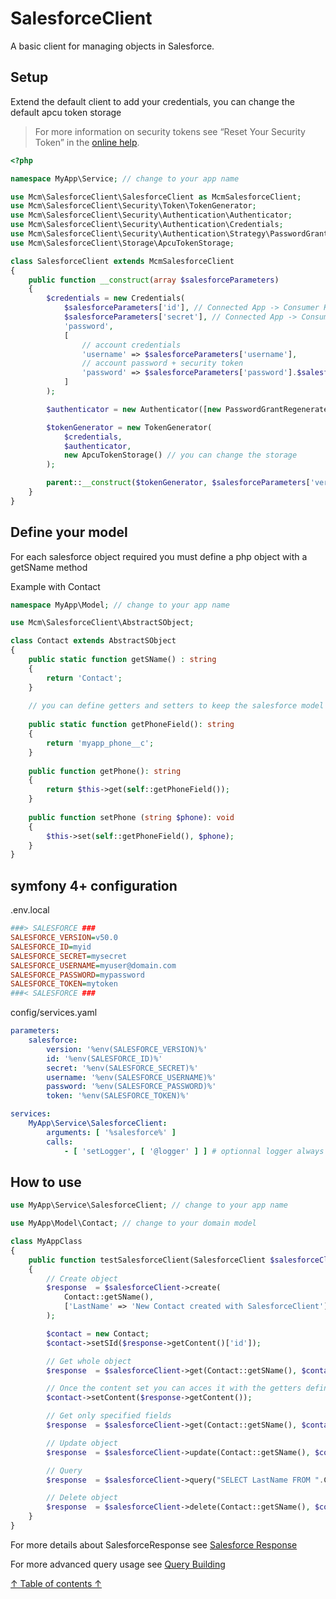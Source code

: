 SalesforceClient
===
A basic client for managing objects in Salesforce.

## Setup

Extend the default client to add your credentials, you can change the default apcu token storage
> For more information on security tokens see “Reset Your Security Token” in the [online help](https://help.salesforce.com/articleView?id=user_security_token.htm&type=5).

```php
<?php

namespace MyApp\Service; // change to your app name

use Mcm\SalesforceClient\SalesforceClient as McmSalesforceClient;
use Mcm\SalesforceClient\Security\Token\TokenGenerator;
use Mcm\SalesforceClient\Security\Authentication\Authenticator;
use Mcm\SalesforceClient\Security\Authentication\Credentials;
use Mcm\SalesforceClient\Security\Authentication\Strategy\PasswordGrantRegenerateStrategy;
use Mcm\SalesforceClient\Storage\ApcuTokenStorage;

class SalesforceClient extends McmSalesforceClient
{
    public function __construct(array $salesforceParameters)
    {
        $credentials = new Credentials(
            $salesforceParameters['id'], // Connected App -> Consumer Key
            $salesforceParameters['secret'], // Connected App -> Consumer Secret
            'password',
            [
                // account credentials
                'username' => $salesforceParameters['username'],
                // account password + security token
                'password' => $salesforceParameters['password'].$salesforceParameters['token'],
            ]
        );

        $authenticator = new Authenticator([new PasswordGrantRegenerateStrategy()]);

        $tokenGenerator = new TokenGenerator(
            $credentials,
            $authenticator,
            new ApcuTokenStorage() // you can change the storage
        );

        parent::__construct($tokenGenerator, $salesforceParameters['version']);
    }
}
```

## Define your model

For each salesforce object required you must define a php object with a getSName method

Example with Contact

```php
namespace MyApp\Model; // change to your app name

use Mcm\SalesforceClient\AbstractSObject;

class Contact extends AbstractSObject
{
    public static function getSName() : string
    {
        return 'Contact';
    }
    
    // you can define getters and setters to keep the salesforce model in MyApp\Model
    
    public static function getPhoneField(): string
    {
        return 'myapp_phone__c';
    } 
    
    public function getPhone(): string
    {
        return $this->get(self::getPhoneField());
    }
    
    public function setPhone (string $phone): void 
    {
        $this->set(self::getPhoneField(), $phone);    
    }
}
```

## symfony 4+ configuration

.env.local

```ini
###> SALESFORCE ###
SALESFORCE_VERSION=v50.0
SALESFORCE_ID=myid
SALESFORCE_SECRET=mysecret
SALESFORCE_USERNAME=myuser@domain.com
SALESFORCE_PASSWORD=mypassword
SALESFORCE_TOKEN=mytoken
###< SALESFORCE ### 
```

config/services.yaml

```yaml
parameters:
    salesforce:
        version: '%env(SALESFORCE_VERSION)%'
        id: '%env(SALESFORCE_ID)%'
        secret: '%env(SALESFORCE_SECRET)%'
        username: '%env(SALESFORCE_USERNAME)%'
        password: '%env(SALESFORCE_PASSWORD)%'
        token: '%env(SALESFORCE_TOKEN)%'

services:
    MyApp\Service\SalesforceClient:
        arguments: [ '%salesforce%' ]
        calls:
            - [ 'setLogger', [ '@logger' ] ] # optionnal logger always usefull
```

## How to use

```php
use MyApp\Service\SalesforceClient; // change to your app name

use MyApp\Model\Contact; // change to your domain model

class MyAppClass
{
    public function testSalesforceClient(SalesforceClient $salesforceClient)
    {
        // Create object
        $response  = $salesforceClient->create(
            Contact::getSName(),
            ['LastName' => 'New Contact created with SalesforceClient']
        );

        $contact = new Contact;
        $contact->setSId($response->getContent()['id']);

        // Get whole object
        $response  = $salesforceClient->get(Contact::getSName(), $contact->getSId());

        // Once the content set you can acces it with the getters defined in Model\Contact
        $contact->setContent($response->getContent());

        // Get only specified fields
        $response  = $salesforceClient->get(Contact::getSName(), $contact->getSId(), ['LastName']);

        // Update object
        $response  = $salesforceClient->update(Contact::getSName(), $contact->getSId(), ['LastName' => 'New name']);

        // Query
        $response  = $salesforceClient->query("SELECT LastName FROM ".Contact::getSName()." WHERE ".Contact::getSIdField()."='".$contact->getSId()."'");

        // Delete object
        $response  = $salesforceClient->delete(Contact::getSName(), $contact->getSId());
    }
}
```

For more details about SalesforceResponse see [Salesforce Response](doc/SalesforceResponse.md)

For more advanced query usage see [Query Building](doc/QueryBuilding.md)

[↑ Table of contents ↑](/doc/README.md)